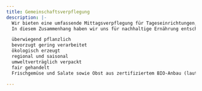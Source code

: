 ```yaml
---
title: Gemeinschaftsverpflegung
description: |-
  Wir bieten eine umfassende Mittagsverpflegung für Tageseinrichtungen, Kindergärten, Schulen und Firmen, sowie Seniorenverpflegung an. Hohe Qualitätsstandards sind Voraussetzung für eine optimale Lebensmittelauswahl sowie Speisenplanung und -herstellung. Dabei richten wir uns streng nach den Richtlinien des DGE (Deutschlands Initiative für gesunde Ernährung und mehr Bewegung), um eine gesunde und ausgewogene Ernährung gewährleisten zu können.
  In diesem Zusammenhang haben wir uns für nachhaltige Ernährung entschieden, die u.a. folgende Aspekte beinhaltet:

  überwiegend pflanzlich
  bevorzugt gering verarbeitet
  ökologisch erzeugt
  regional und saisonal
  umweltverträglich verpackt
  fair gehandelt
  Frischgemüse und Salate sowie Obst aus zertifiziertem BIO-Anbau (laut aktuellem Speisenplan)

---
```

